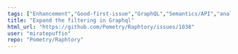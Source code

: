 ```yaml
---
tags: ["Enhancement","Good-first-issue","GraphQL","Semantics/API","analytics","embeddable-database","graph","graph-algorithms","graph-analysis","graph-database","graph-theory","graphviz","python","rust","temporal-networks","time-series"]
title: "Expand the filtering in Graphql"
html_url: "https://github.com/Pometry/Raphtory/issues/1038"
user: "miratepuffin"
repo: "Pometry/Raphtory"
---
```


